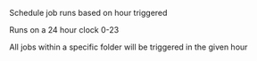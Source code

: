 Schedule job runs based on hour triggered

Runs on a 24 hour clock 0-23

All jobs within a specific folder will be triggered in the given hour

